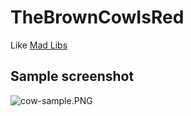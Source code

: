 # TheBrownCowIsRed
Like [Mad Libs](http://en.wikipedia.org/wiki/Mad_Libs)

## Sample screenshot ##

![cow-sample.PNG](https://bitbucket.org/repo/z6nBry/images/2898859136-cow-sample.PNG)